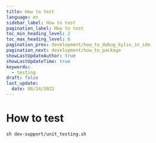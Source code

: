 ```yaml
---
title: How to test
language: en
sidebar_label: How to test
pagination_label: How to test
toc_min_heading_level: 2
toc_max_heading_level: 6
pagination_prev: development/how_to_debug_kylin_in_ide
pagination_next: development/how_to_package
showLastUpdateAuthor: true
showLastUpdateTime: true
keywords:
  - testing
draft: false
last_update:
  date: 08/24/2022
---
```


# How to test

```shell
sh dev-support/unit_testing.sh
```